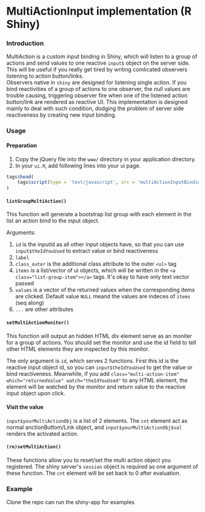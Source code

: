 MultiActionInput implementation (R Shiny)
=========================================

### Introduction

MultiAction is a custom input binding in Shiny, which will listen to a group of actions and send values to one reactive `input$` object on the server side. This will be useful if you really get tired by writing comlicated observers listening to action button/links.  
Observers native in `shiny` are designed for listening single action. If you bind reactivities of a group of actions to one observer, the null values are trouble causing, triggering observer fire when one of the listened action button/link are rendered as reactive UI. This implementation is designed mainly to deal with such condition, dodging the problem of server side reactiveness by creating new input binding.

### Usage

#### Preparation

1. Copy the jQuery file into the `www/` directory in your application directory.
2. In your `ui.R`, add following lines into your ui page.

```R
tags$head(
    tags$script(type = 'text/javascript', src = 'multiActionInputBinding.js')
)
```

#### `listGroupMultiAction()`

This function will generate a bootstrap list group with each element in the list an action bind to the input object.

Arguments:

1. `id` is the inputId as all other input objects have, so that you can use `input$theIdYouUsed` to extract value or bind reactiveness
2. `label`
3. `class_outer` is the additional class attribute to the outer `<ul>` tag
4. `items` is a list/vector of ui objects, which will be written in the `<a class="list-group-item"></a>` tags. It's okay to have only text vector passed
5. `values` is a vector of the returned values when the corresponding items are clicked. Default value `NULL` meand the values are indeces of `items` (seq along)
6. `...` are other attributes

#### `setMultiActionMonitor()`

This function will output an hidden HTML div element serve as an moniter for a group of actions. You should set the monitor and use the id field to tell other HTML elements they are inspected by this monitor.

The only argument is `id`, which serves 2 functions. First this id is the reactive input object id, so you can `input$theIdYouUsed` to get the value or bind reactiveness. Meanwhile, if you add `class="multi-action-item" which="returnedValue" watch="theIdYouUsed"` to any HTML element, the element will be watched by the monitor and return value to the reactive input object upon click.

#### Visit the value

`input$yourMultiActionObj` is a list of 2 elements. The `cnt` element act as normal anctionButtom/Link object, and `input$yourMultiActionObj$val` renders the activated action.

#### `(re)setMultiAction()`

These functions allow you to reset/set the multi action object you registered. The shiny server's `session` object is required as one argument of these function. The `cnt` element will be set back to 0 after evaluation.

### Example

Clone the repo can run the shiny-app for examples
